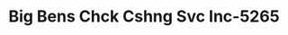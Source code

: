 ---
f_zip-code: 91733
f_state-code: CA
title: Big Bens Chck Cshng Svc Inc-5265
f_phone: 626-401-1488
f_city-only: El Monte
f_address: 9866 Garvey Ave Ste C El Monte
f_location-unique-id: '5265'
slug: big-bens-chck-cshng-svc-inc-5265
updated-on: '2024-05-30T13:46:58.046Z'
created-on: '2024-05-30T13:36:59.803Z'
published-on: '2024-05-30T13:54:32.469Z'
f_city-state: cms/city/el-monte-ca.md
f_company: cms/company/big-bens-chck-cshng-svc-inc.md
f_state: cms/state/california.md
layout: '[payday-loan].html'
tags: payday-loan
---